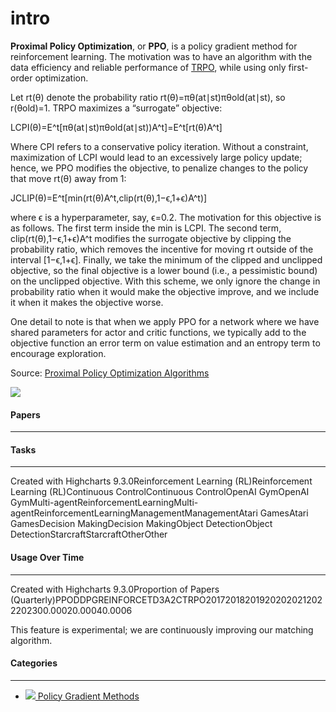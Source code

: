 # intro

**Proximal Policy Optimization**, or **PPO**, is a policy gradient method for reinforcement learning. The motivation was to have an algorithm with the data efficiency and reliable performance of [TRPO](https://paperswithcode.com/method/trpo), while using only first-order optimization.

Let rt(θ) denote the probability ratio rt(θ)\=πθ(at∣st)πθold(at∣st), so r(θold)\=1. TRPO maximizes a “surrogate” objective:

LCPI(θ)\=E^t\[πθ(at∣st)πθold(at∣st))A^t\]\=E^t\[rt(θ)A^t\]

Where CPI refers to a conservative policy iteration. Without a constraint, maximization of LCPI would lead to an excessively large policy update; hence, we PPO modifies the objective, to penalize changes to the policy that move rt(θ) away from 1:

JCLIP(θ)\=E^t\[min(rt(θ)A^t,clip(rt(θ),1−ϵ,1+ϵ)A^t)\]

where ϵ is a hyperparameter, say, ϵ\=0.2. The motivation for this objective is as follows. The first term inside the min is LCPI. The second term, clip(rt(θ),1−ϵ,1+ϵ)A^t modifies the surrogate objective by clipping the probability ratio, which removes the incentive for moving rt outside of the interval \[1−ϵ,1+ϵ\]. Finally, we take the minimum of the clipped and unclipped objective, so the final objective is a lower bound (i.e., a pessimistic bound) on the unclipped objective. With this scheme, we only ignore the change in probability ratio when it would make the objective improve, and we include it when it makes the objective worse.

One detail to note is that when we apply PPO for a network where we have shared parameters for actor and critic functions, we typically add to the objective function an error term on value estimation and an entropy term to encourage exploration.

Source: [Proximal Policy Optimization Algorithms](http://arxiv.org/abs/1707.06347v2)

[](https://paperswithcode.com/method/ppo#)[![](https://production-media.paperswithcode.com/methods/Screen_Shot_2020-06-03_at_9.57.17_PM.png)](https://production-media.paperswithcode.com/methods/Screen_Shot_2020-06-03_at_9.57.17_PM.png)

#### Papers

___

#### Tasks

___

Created with Highcharts 9.3.0Reinforcement Learning (RL)Reinforcement Learning (RL)Continuous ControlContinuous ControlOpenAI GymOpenAI GymMulti-agentReinforcementLearningMulti-agentReinforcementLearningManagementManagementAtari GamesAtari GamesDecision MakingDecision MakingObject DetectionObject DetectionStarcraftStarcraftOtherOther

#### Usage Over Time

___

Created with Highcharts 9.3.0Proportion of Papers (Quarterly)PPODDPGREINFORCETD3A2CTRPO201720182019202020212022202300.00020.00040.0006

This feature is experimental; we are continuously improving our matching algorithm.

#### Categories

___

-    [![](https://production-media.paperswithcode.com/tasks/default.gif) Policy Gradient Methods](https://paperswithcode.com/methods/category/policy-gradient-methods)


